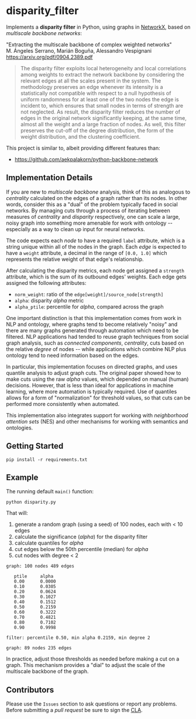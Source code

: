 # disparity_filter

Implements a **disparity filter** in Python, using graphs in
[NetworkX](https://networkx.github.io/),
based on *multiscale backbone networks*:

"Extracting the multiscale backbone of complex weighted networks"  
M. Ángeles Serrano, Marián Boguña, Alessandro Vespignani  
https://arxiv.org/pdf/0904.2389.pdf

> The disparity filter exploits local heterogeneity and local correlations among weights to extract the network backbone by considering the relevant edges at all the scales present in the system. The methodology preserves an edge whenever its intensity is a statistically not compatible with respect to a null hypothesis of uniform randomness for at least one of the two nodes the edge is incident to, which ensures that small nodes in terms of strength are not neglected. As result, the disparity filter reduces the number of edges in the original network significantly keeping, at the same time, almost all the weight and a large fraction of nodes. As well, this filter preserves the cut-off of the degree distribution, the form of the weight distribution, and the clustering coefficient.

This project is similar to, albeit providing different features than:

  * https://github.com/aekpalakorn/python-backbone-network


## Implementation Details

If you are new to *multiscale backbone* analysis, think of this as
analogous to *centrality* calculated on the edges of a graph rather
than its nodes. In other words, consider this as a "dual" of the
problem typically faced in social networks. By managing cuts through a
process of iterating between measures of *centrality* and *disparity*
respectively, one can scale a large, noisy graph into something more
amenable for work with ontology -- especially as a way to clean up
input for neural networks.

The code expects each *node* to have a required `label` attribute,
which is a string unique within all of the nodes in the graph. Each
*edge* is expected to have a `weight` attribute, a decimal in the
range of `[0.0, 1.0]` which represents the relative weight of that
edge's relationship.

After calculating the disparity metrics, each node get assigned a
`strength` attribute, which is the sum of its outbound edges'
weights. Each edge gets assigned the following attributes:

  * `norm_weight`: ratio of the `edge[weight]/source_node[strength]`
  * `alpha`: disparity *alpha* metric
  * `alpha_ptile`: percentile for *alpha*, compared across the graph

One important distinction is that this implementation comes from work
in NLP and ontology, where graphs tend to become relatively "noisy"
and there are many graphs generated through automation which need to
be filtered. NLP applications had tended to reuse graph techniques
from social graph analysis, such as *connected components*,
*centrality*, cuts based on the relative *degree* of nodes -- while
applications which combine NLP plus ontology tend to need information
based on the edges.

In particular, this implementation focuses on directed graphs, and
uses quantile analysis to adjust graph cuts. The original paper showed
how to make cuts using the raw *alpha* values, which depended on
manual (human) decisions.  However, that is less than ideal for
applications in machine learning, where more automation is typically
required. Use of quantiles allows for a form of "normalization" for
threshold values, so that cuts can be performed more consistently when
automated.

This implementation also integrates support for working with
*neighborhood attention sets* (NES) and other mechanisms for working
with semantics and ontologies.


## Getting Started

```
pip install -r requirements.txt
```

## Example

The running default `main()` function:
```
python disparity.py
```

That will:

  1. generate a random graph (using a seed) of 100 nodes, each with < 10 edges
  2. calculate the significance (*alpha*) for the disparity filter
  3. calculate quantiles for *alpha*
  4. cut edges below the 50th percentile (median) for *alpha*
  5. cut nodes with degree < 2

```
graph: 100 nodes 489 edges

   ptile     alpha
   0.00	     0.0000
   0.10	     0.0305
   0.20	     0.0624
   0.30	     0.1027
   0.40	     0.1512
   0.50	     0.2159
   0.60	     0.3222
   0.70	     0.4821
   0.80	     0.7102
   0.90	     0.9998

filter: percentile 0.50, min alpha 0.2159, min degree 2

graph: 89 nodes 235 edges
```

In practice, adjust those thresholds as needed before making a cut on
a graph. This mechanism provides a "dial" to adjust the scale of the
multiscale backbone of the graph.


## Contributors

Please use the `Issues` section to ask questions or report any problems.
Before submitting a *pull request* be sure to sign the
[CLA](http://contributoragreements.org/u2s/222mlog137).
